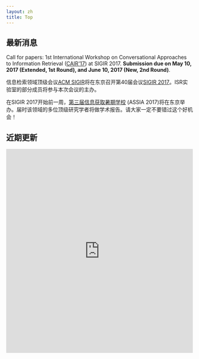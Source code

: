 ```yaml
---
layout: zh
title: Top
---
```


## 最新消息
Call for papers: 1st International Workshop on Conversational Approaches to Information Retrieval ([CAIR'17](https://sites.google.com/view/cair-ws)) at SIGIR 2017. **Submission due on May 10, 2017 (Extended, 1st Round), and June 10, 2017 (New, 2nd Round)**.

信息检索领域顶级会议[ACM SIGIR](http://www.sigir.org/)将在东京召开第40届会议[SIGIR 2017](http://www.sigir.org/sigir2017/)。ISR实验室的部分成员将参与本次会议的主办。

在SIGIR 2017开始前一周，[第三届信息获取暑期学校](https://goassia.github.io/assia2017/) (ASSIA 2017)将在东京举办。届时该领域的多位顶级研究学者将做学术报告。请大家一定不要错过这个好机会！

## 近期更新

<iframe width="100%" height="550" class="share_self"  frameborder="0" scrolling="no" src="http://widget.weibo.com/weiboshow/index.php?language=&width=0&height=550&fansRow=2&ptype=1&speed=0&skin=1&isTitle=1&noborder=1&isWeibo=1&isFans=1&uid=2235054495&verifier=c46809bd&dpc=1"></iframe>

<!--

Copyright (C) ISR Lab Members. All rights reserved.

-->
